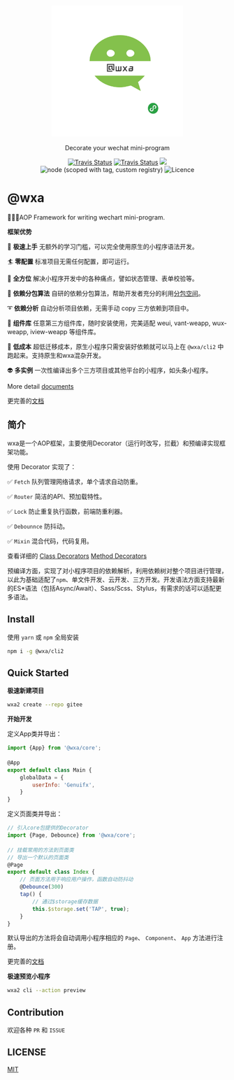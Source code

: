 <p align="center">
    <a href="https://genuifx.github.io/wxa-doc/">
        <img src="./wxa-logo.png" width="300" height="300" />
    </a>
</p>

<p align="center">
    Decorate your wechat mini-program
</p>

<p align="center">
  <a href="https://travis-ci.org/wxajs/wxa"><img alt="Travis Status" src="https://travis-ci.org/wxajs/wxa.svg?branch=master"></a>
  <a href="https://dev.azure.com/genuifx/wxa/_build?definitionId=1"><img alt="Travis Status" src="https://dev.azure.com/genuifx/wxa/_apis/build/status/wxajs.wxa?branchName=master"></a>
  <a href="https://codecov.io/gh/wxajs/wxa">
    <img src="https://codecov.io/gh/wxajs/wxa/branch/master/graph/badge.svg" />
  </a>
  <img alt="node (scoped with tag, custom registry)" src="https://img.shields.io/badge/node-%3E%3D%208.15.0-brightgreen.svg?maxAge=2592000" />
  <img alt="Licence" src="https://img.shields.io/npm/l/@wxa/core.svg" />
</p>

# @wxa

:tada::tada::tada:AOP Framework for writing wechart mini-program.

**框架优势**

🖖 **极速上手** 无额外的学习门槛，可以完全使用原生的小程序语法开发。

:surfer: **零配置** 标准项目无需任何配置，即可运行。

:penguin: **全方位** 解决小程序开发中的各种痛点，譬如状态管理、表单校验等。

:rocket: **依赖分包算法** 自研的依赖分包算法，帮助开发者充分的利用[分包空间](https://developers.weixin.qq.com/miniprogram/dev/framework/subpackages/basic.html)。

:curly_loop: **依赖分析** 自动分析项目依赖，无需手动 copy 三方依赖到项目中。

🤖 **组件库** 任意第三方组件库，随时安装使用，完美适配 weui, vant-weapp, wux-weapp, iview-weapp 等组件库。

:light_rail: **低成本** 超低迁移成本，原生小程序只需安装好依赖就可以马上在 `@wxa/cli2` 中跑起来。支持原生和wxa混杂开发。

:alien: **多实例** 一次性编译出多个三方项目或其他平台的小程序，如头条小程序。

More detail [documents](https://wxajs.github.io/wxa/)

更完善的[文档](https://wxajs.github.io/wxa/)

## 简介

wxa是一个AOP框架，主要使用Decorator（运行时改写，拦截）和预编译实现框架功能。

使用 Decorator 实现了：

:white_check_mark: `Fetch` 队列管理网络请求，单个请求自动防重。

:white_check_mark: `Router` 简洁的API、预加载特性。

:white_check_mark: `Lock` 防止重复执行函数，前端防重利器。

:white_check_mark: `Debounnce` 防抖动。

:white_check_mark: `Mixin` 混合代码，代码复用。

查看详细的 [Class Decorators](https://wxajs.github.io/wxa/core/decorators/class.html) [Method Decorators](https://wxajs.github.io/wxa/core/decorators/methods.html)

预编译方面，实现了对小程序项目的依赖解析，利用依赖树对整个项目进行管理，以此为基础适配了`npm`、单文件开发、云开发、三方开发。开发语法方面支持最新的ES*语法（包括Async/Await）、Sass/Scss、Stylus，有需求的话可以适配更多语法。

## Install

使用 `yarn` 或 `npm` 全局安装

```bash
npm i -g @wxa/cli2
```

## Quick Started

**极速新建项目**

```bash
wxa2 create --repo gitee
```

**开始开发**

定义App类并导出：

```javascript
import {App} from '@wxa/core';

@App
export default class Main {
    globalData = {
        userInfo: 'Genuifx',
    }
}
```

定义页面类并导出：

```javascript
// 引入core包提供的Decorator
import {Page, Debounce} from '@wxa/core';

// 挂载常用的方法到页面类
// 导出一个默认的页面类
@Page
export default class Index { 
    // 页面方法用于响应用户操作，函数自动防抖动
    @Debounce(300)
    tap() {
        // 通过$storage缓存数据
        this.$storage.set('TAP', true);
    }
}
```

默认导出的方法将会自动调用小程序相应的 `Page`、 `Component`、 `App` 方法进行注册。

更完善的[文档](https://wxajs.github.io/wxa/)

**极速预览小程序**

```bash
wxa2 cli --action preview
```


## Contribution

欢迎各种 `PR` 和 `ISSUE`


## LICENSE

[MIT](./LICENSE)
